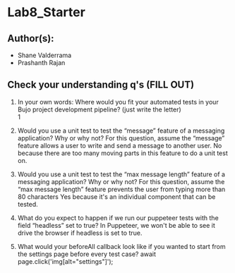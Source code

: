 # Lab8_Starter

## Author(s):
- Shane Valderrama
- Prashanth Rajan

## Check your understanding q's (FILL OUT)
1. In your own words: Where would you fit your automated tests in your Bujo project development pipeline? (just write the letter)  
   1

2. Would you use a unit test to test the “message” feature of a messaging application? Why or why not? For this question, assume the “message” feature allows a user to write and send a message to another user. 
  No because there are too many moving parts in this feature to do a unit test on.

3. Would you use a unit test to test the “max message length” feature of a messaging application? Why or why not? For this question, assume the “max message length” feature prevents the user from typing more than 80 characters
  Yes because it's an individual component that can be tested.

4. What do you expect to happen if we run our puppeteer tests with the field “headless” set to true?
  In Puppeteer, we won't be able to see it drive the browser if headless is set to true.

5. What would your beforeAll callback look like if you wanted to start from the settings page before every test case?
  await page.click('img[alt="settings"]');
